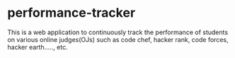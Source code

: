 # performance-tracker
This is a web application to continuously track the performance of students on various online judges(OJs) such as code chef, hacker rank, code forces, hacker earth....., etc.
